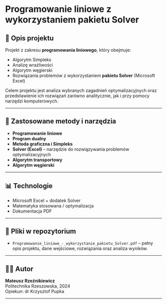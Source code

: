# Programowanie liniowe z wykorzystaniem pakietu Solver

## 📌 Opis projektu

Projekt z zakresu **programowania liniowego**, który obejmuje:
- Algorytm Simpleks
- Analizę wrażliwości
- Algorytm węgierski
- Rozwiązania problemów z wykorzystaniem **pakietu Solver** (Microsoft Excel)

Celem projektu jest analiza wybranych zagadnień optymalizacyjnych oraz przedstawienie ich rozwiązań zarówno analitycznie, jak i przy pomocy narzędzi komputerowych.

---

## 🔧 Zastosowane metody i narzędzia

- **Programowanie liniowe** 
- **Program dualny**
- **Metoda graficzna i Simpleks**
- **Solver (Excel)** – narzędzie do rozwiązywania problemów optymalizacyjnych
- **Algorytm transportowy**
- **Algorytm węgierski**

---

## 📊 Technologie

- Microsoft Excel + dodatek Solver
- Matematyka stosowana / optymalizacja
- Dokumentacja PDF

---

## 📁 Pliki w repozytorium

- `Programowanie_liniowe_-_wykorzystanie_pakietu_Solver.pdf` – pełny opis projektu, dane wejściowe, rozwiązania oraz analiza wyników.

---

## 👨‍💻 Autor

**Mateusz Rzeźnikiewicz**  
Politechnika Rzeszowska, 2024  
Opiekun: dr Krzysztof Pupka

---
